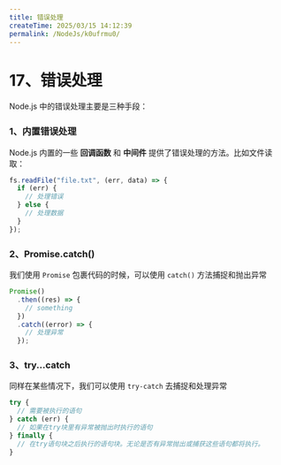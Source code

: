 ```yaml
---
title: 错误处理
createTime: 2025/03/15 14:12:39
permalink: /NodeJs/k0ufrmu0/
---
```

# 17、错误处理

Node.js 中的错误处理主要是三种手段：

### 1、内置错误处理

Node.js 内置的一些 **回调函数** 和 **中间件** 提供了错误处理的方法。比如文件读取：

```javascript
fs.readFile("file.txt", (err, data) => {
  if (err) {
    // 处理错误
  } else {
    // 处理数据
  }
});
```

### 2、Promise.catch()

我们使用 `Promise` 包裹代码的时候，可以使用 `catch()` 方法捕捉和抛出异常

```js
Promise()
  .then((res) => {
    // something
  })
  .catch((error) => {
    // 处理异常
  });
```

### 3、try...catch

同样在某些情况下，我们可以使用 `try-catch` 去捕捉和处理异常

```js
try {
  // 需要被执行的语句
} catch (err) {
  // 如果在try块里有异常被抛出时执行的语句
} finally {
  // 在try语句块之后执行的语句块。无论是否有异常抛出或捕获这些语句都将执行。
}
```
